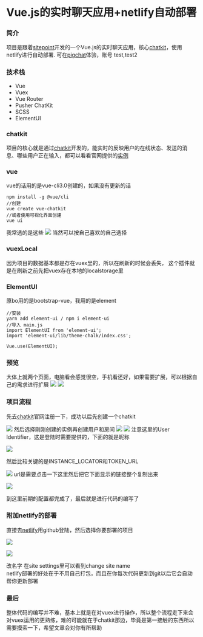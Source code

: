 # Vue.js的实时聊天应用+netlify自动部署
### 简介
项目是跟着[sitepoint](https://www.sitepoint.com/pusher-vue-real-time-chat-app/)开发的一个Vue.js的实时聊天应用，核心[chatkit](https://pusher.com/chatkit)，使用netlify进行自动部署.
可在[pigchat](https://pigchat.netlify.com)体验，账号 test,test2
### 技术栈
* Vue
* Vuex
* Vue Router
* Pusher ChatKit
* SCSS
* ElementUI
### chatkit
项目的核心就是通过[chatkit](https://pusher.com/chatkit)开发的，能实时的反映用户的在线状态、发送的消息、哪些用户正在输入，都可以看看官网提供的[实例](https://pusher.com/docs/chatkit/reference/javascript)

### vue
vue的话用的是vue-cli3.0创建的，如果没有更新的话
```
npm install -g @vue/cli
//创建
vue create vue-chatkit
//或者使用可视化界面创建
vue ui
```
我常选的是这些
![](https://user-gold-cdn.xitu.io/2019/11/1/16e271eea8da5129?w=321&h=25&f=png&s=1395)
当然可以按自己喜欢的自己选择

### vuexLocal 
因为项目的数据基本都是存在vuex里的，所以在刷新的时候会丢失，
这个插件就是在刷新之前先把vuex存在本地的localstorage里

### ElementUI
原bo用的是bootstrap-vue，我用的是element
```
//安装
yarn add element-ui / npm i element-ui
//导入 main.js
import ElementUI from 'element-ui';
import 'element-ui/lib/theme-chalk/index.css';

Vue.use(ElementUI);
```
### 预览
大体上就两个页面，电脑看会感觉很空，手机看还好，如果需要扩展，可以根据自己的需求进行扩展
![](https://user-gold-cdn.xitu.io/2019/11/1/16e2720aacfb2045?w=1353&h=550&f=png&s=30176)
![](https://user-gold-cdn.xitu.io/2019/11/1/16e2724809c2529f?w=1365&h=946&f=png&s=60743)

### 项目流程
先去[chatkit](https://dash.pusher.com/chatkit)官网注册一下，成功以后先创建一个chatkit

![](https://user-gold-cdn.xitu.io/2019/11/1/16e272f423f78f38?w=936&h=415&f=png&s=62799)
然后选择刚刚创建的实例再创建用户和房间
![](https://user-gold-cdn.xitu.io/2019/11/1/16e27319fa6e30c4?w=1175&h=905&f=png&s=104267)
![](https://user-gold-cdn.xitu.io/2019/11/1/16e2731de9a9a04c?w=331&h=309&f=png&s=16414)
注意这里的User Identifier，这是登陆时需要提供的，下面的就是昵称

![](https://user-gold-cdn.xitu.io/2019/11/1/16e2736d78125fea?w=858&h=480&f=png&s=62952)

然后比较关键的是INSTANCE_LOCATOR和TOKEN_URL

![](https://user-gold-cdn.xitu.io/2019/11/1/16e273972a1ec859?w=948&h=482&f=png&s=62987)
url是需要点击一下这里然后把它下面显示的链接整个复制出来

![](https://user-gold-cdn.xitu.io/2019/11/1/16e273a99f7796af?w=1136&h=905&f=png&s=119289)

到这里前期的配置都完成了，最后就是进行代码的编写了

### 附加netlify的部署
直接去[netlify](https://app.netlify.com)用github登陆，然后选择你要部署的项目

![](https://user-gold-cdn.xitu.io/2019/11/1/16e27478ed10f906?w=1514&h=905&f=png&s=102364)

![](https://user-gold-cdn.xitu.io/2019/11/1/16e274879d462dfa?w=1514&h=903&f=png&s=83899)

改名字
在site settings里可以看到change site name  
netlify部署的好处在于不用自己打包，而且在你每次代码更新到git以后它会自动帮你更新部署

### 最后
整体代码的编写并不难，基本上就是在对vuex进行操作，所以整个流程走下来会对vuex运用的更熟练，难的可能就在于chatkit那边，毕竟是第一接触的东西所以需要摸索一下，希望文章会对你有所帮助
